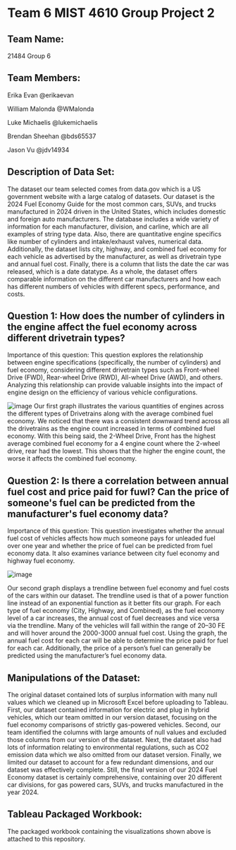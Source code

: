 # Team 6 MIST 4610 Group Project 2





## Team Name:
 21484 Group 6

## Team Members:
Erika Evan @erikaevan

William Malonda @WMalonda

Luke Michaelis @lukemichaelis

Brendan Sheehan @bds65537

Jason Vu @jdv14934
## Description of Data Set:

The dataset our team selected comes from data.gov which is a US government website with a large catalog of datasets. Our dataset is the 2024 Fuel Economy Guide for the most common cars, SUVs, and trucks manufactured in 2024 driven in the United States, which includes domestic and foreign auto manufacturers. The database includes a wide variety of information for each manufacturer, division, and carline, which are all examples of string type data. Also, there are quantitative engine specifics like number of cylinders and intake/exhaust valves, numerical data. Additionally, the dataset lists city, highway, and combined fuel economy for each vehicle as advertised by the manufacturer, as well as drivetrain type and annual fuel cost. Finally, there is a column that lists the date the car was released, which is a date datatype. As a whole, the dataset offers comparable information on the different car manufacturers and how each has different numbers of vehicles with different specs, performance, and costs. 

## Question 1: How does the number of cylinders in the engine affect the fuel economy across different drivetrain types?

Importance of this question:
This question explores the relationship between engine specifications (specifically, the number of cylinders) and fuel economy, considering different drivetrain types such as Front-wheel Drive (FWD), Rear-wheel Drive (RWD), All-wheel Drive (AWD), and others. Analyzing this relationship can provide valuable insights into the impact of engine design on the efficiency of various vehicle configurations.

![image](https://github.com/erikaevan/MIST4610GroupProject2/assets/163041610/899981f4-4f73-4d8c-9a83-f79d89c707c2)
Our first graph illustrates the various quantities of engines across the different types of Drivetrains along with the average combined fuel economy. We noticed that there was a consistent downward trend across all the drivetrains as the engine count increased in terms of combined fuel economy. With this being said, the 2-Wheel Drive, Front has the highest average combined fuel economy  for a 4 engine count where the 2-wheel drive, rear had the lowest. This shows that the higher the engine count, the worse it affects the combined fuel economy.

## Question 2: Is there a correlation between annual fuel cost and price paid for fuwl? Can the price of someone's fuel can be predicted from the manufacturer's fuel economy data?

Importance of this question: 
This question investigates whether the annual fuel cost of vehicles affects how much someone pays for unleaded fuel over one year and whether the price of fuel can be predicted from fuel economy data. It also examines variance between city fuel economy and highway fuel economy.

![image](https://github.com/erikaevan/MIST4610GroupProject2/assets/163041610/02582677-bd72-4e78-9484-04a85ee5812b)

Our second graph displays a trendline between fuel economy and fuel costs of the cars within our dataset. The trendline used is that of a power function line instead of an exponential function as it better fits our graph. For each type of fuel economy (City, Highway, and Combined), as the fuel economy level of a car increases, the annual cost of fuel decreases and vice versa via the trendline. Many of the vehicles will fall within the range of 20–30 FE and will hover around the 2000-3000 annual fuel cost. Using the graph, the annual fuel cost for each car will be able to determine the price paid for fuel for each car. Additionally, the price of a person’s fuel can generally be predicted using the manufacturer’s fuel economy data.

## Manipulations of the Dataset:

The original dataset contained lots of surplus information with many null values which we cleaned up in Microsoft Excel before uploading to Tableau. First, our dataset contained information for electric and plug in hybrid vehicles, which our team omitted in our version dataset, focusing on the fuel economy comparisons of strictly gas-powered vehicles. Second, our team identified the columns with large amounts of null values and excluded those columns from our version of the dataset. Next, the dataset also had lots of information relating to environmental regulations, such as CO2 emission data which we also omitted from our dataset version. Finally, we limited our dataset to account for a few redundant dimensions, and our dataset was effectively complete. Still, the final version of our 2024 Fuel Economy dataset is certainly comprehensive, containing over 20 different car divisions, for gas powered cars, SUVs, and trucks manufactured in the year 2024. 

## Tableau Packaged Workbook:
The packaged workbook containing the visualizations shown above is attached to this repository.

